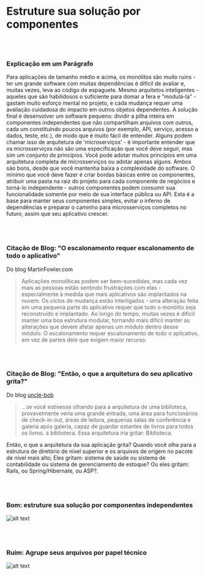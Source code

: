 # Estruture sua solução por componentes
<br/><br/>

### Explicação em um Parágrafo

Para aplicações de tamanho médio e acima, os monólitos são muito ruins - ter um grande software com muitas dependências é difícil de avaliar e, muitas vezes, leva ao código de espaguete. Mesmo arquitetos inteligentes - aqueles que são habilidosos o suficiente para domar a fera e "modulá-la" - gastam muito esforço mental no projeto, e cada mudança requer uma avaliação cuidadosa do impacto em outros objetos dependentes. A solução final é desenvolver um software pequeno: dividir a pilha inteira em componentes independentes que não compartilham arquivos com outros, cada um constituindo poucos arquivos (por exemplo, API, serviço, acesso a dados, teste, etc.), de modo que é muito fácil de entender. Alguns podem chamar isso de arquitetura de 'microserviços' - é importante entender que os microsserviços não são uma especificação que você deve seguir, mas sim um conjunto de princípios. Você pode adotar muitos princípios em uma arquitetura completa de microsserviços ou adotar apenas alguns. Ambos são bons, desde que você mantenha baixa a complexidade do software. O mínimo que você deve fazer é criar bordas básicas entre os componentes, atribuir uma pasta na raiz do projeto para cada componente de negócios e torná-lo independente - outros componentes podem consumir sua funcionalidade somente por meio de sua interface pública ou API. Esta é a base para manter seus componentes simples, evitar o inferno de dependências e preparar o caminho para microsserviços completos no futuro, assim que seu aplicativo crescer.

<br/><br/>

### Citação de Blog: "O escalonamento requer escalonamento de todo o aplicativo"

 Do blog MartinFowler.com

> Aplicações monolíticas podem ser bem-sucedidas, mas cada vez mais as pessoas estão sentindo frustrações com elas - especialmente à medida que mais aplicativos são implantados na nuvem. Os ciclos de mudança estão interligados - uma alteração feita em uma pequena parte do aplicativo requer que todo o monólito seja reconstruído e implantado. Ao longo do tempo, muitas vezes é difícil manter uma boa estrutura modular, tornando mais difícil manter as alterações que devem afetar apenas um módulo dentro desse módulo. O escalonamento requer escalonamento de todo o aplicativo, em vez de partes dele que exigem maior recurso.

<br/><br/>

### Citação de Blog: "Então, o que a arquitetura do seu aplicativo grita?"

 Do blog [uncle-bob](https://8thlight.com/blog/uncle-bob/2011/09/30/Screaming-Architecture.html) 

> ...se você estivesse olhando para a arquitetura de uma biblioteca, provavelmente veria uma grande entrada, uma área para funcionários de check-in-out, áreas de leitura, pequenas salas de conferência e galeria após galeria, capaz de guardar estantes de livros para todos os livros. a biblioteca. Essa arquitetura iria gritar: Biblioteca.<br/>

Então, o que a arquitetura da sua aplicação grita? Quando você olha para a estrutura de diretório de nível superior e os arquivos de origem no pacote de nível mais alto; Eles gritam: sistema de saúde ou sistema de contabilidade ou sistema de gerenciamento de estoque? Ou eles gritam: Rails, ou Spring/Hibernate, ou ASP?.

<br/><br/>

### Bom: estruture sua solução por componentes independentes

![alt text](https://github.com/i0natan/nodebestpractices/blob/master/assets/images/structurebycomponents.PNG "Solução de estruturação por componentes")

<br/><br/>

### Ruim: Agrupe seus arquivos por papel técnico

![alt text](https://github.com/i0natan/nodebestpractices/blob/master/assets/images/structurebyroles.PNG "Solução de estruturação por funções técnicas")
